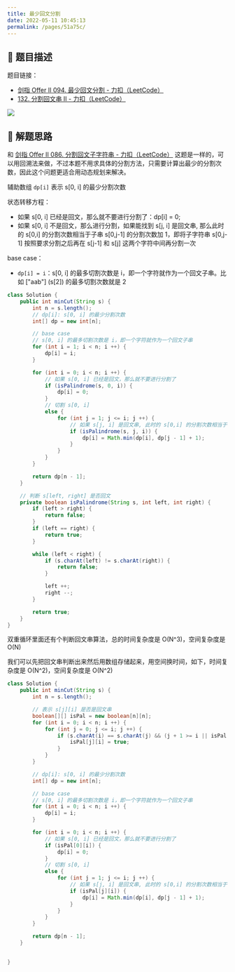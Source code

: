 ```yaml
---
title: 最少回文分割
date: 2022-05-11 10:45:13
permalink: /pages/51a75c/
---
```

## 📃 题目描述

题目链接：

- [剑指 Offer II 094. 最少回文分割 - 力扣（LeetCode）](https://leetcode.cn/problems/omKAoA/)
- [132. 分割回文串 II - 力扣（LeetCode）](https://leetcode.cn/problems/palindrome-partitioning-ii/)

![](https://cs-wiki.oss-cn-shanghai.aliyuncs.com/img/20220511105859.png)

## 🔔 解题思路

和 [剑指 Offer II 086. 分割回文子字符串 - 力扣（LeetCode）](https://leetcode.cn/problems/M99OJA/) 这题是一样的，可以用回溯法来做，不过本题不用求具体的分割方法，只需要计算出最少的分割次数，因此这个问题更适合用动态规划来解决。

辅助数组 `dp[i]` 表示 s[0, i] 的最少分割次数

状态转移方程：

- 如果 s[0, i] 已经是回文，那么就不要进行分割了：dp[i] = 0;
- 如果 s[0, i] 不是回文，那么进行分割，如果能找到 s[j, i] 是回文串, 那么此时的 s[0,i] 的分割次数相当于子串 s[0,j-1] 的分割次数加 1，即将子字符串 s[0,j-1] 按照要求分割之后再在 s[j-1] 和 s[j] 这两个字符中间再分割一次

base case：

- `dp[i] = i`：s[0, i] 的最多切割次数是 i，即一个字符就作为一个回文子串。比如 ["aab"] (s[2]) 的最多切割次数就是 2


```java
class Solution {
    public int minCut(String s) {
        int n = s.length();
        // dp[i]: s[0, i] 的最少分割次数
        int[] dp = new int[n];

        // base case
        // s[0, i] 的最多切割次数是 i，即一个字符就作为一个回文子串
        for (int i = 1; i < n; i ++) {
            dp[i] = i;
        }

        for (int i = 0; i < n; i ++) {
            // 如果 s[0, i] 已经是回文，那么就不要进行分割了
            if (isPalindrome(s, 0, i)) {
                dp[i] = 0;
            }
            // 切割 s[0, i]
            else {
                for (int j = 1; j <= i; j ++) {
                    // 如果 s[j, i] 是回文串, 此时的 s[0,i] 的分割次数相当于子串 s[0,j-1] 的分割次数加 1
                    if (isPalindrome(s, j, i)) {
                        dp[i] = Math.min(dp[i], dp[j - 1] + 1);
                    }
                }
            }
        }

        return dp[n - 1];
    }

    // 判断 s[left, right] 是否回文
    private boolean isPalindrome(String s, int left, int right) {
        if (left > right) {
            return false;
        }
        if (left == right) {
            return true;
        }

        while (left < right) {
            if (s.charAt(left) != s.charAt(right)) {
                return false;
            }

            left ++;
            right --;
        }

        return true;
    }
}
```

双重循环里面还有个判断回文串算法，总的时间复杂度是 O(N^3)，空间复杂度是 O(N)

我们可以先把回文串判断出来然后用数组存储起来，用空间换时间，如下，时间复杂度是 O(N^2)，空间复杂度是 O(N^2)

```java
class Solution {
    public int minCut(String s) {
        int n = s.length();

        // 表示 s[j][i] 是否是回文串
        boolean[][] isPal = new boolean[n][n];
        for (int i = 0; i < n; i ++) {
            for (int j = 0; j <= i; j ++) {
                if (s.charAt(i) == s.charAt(j) && (j + 1 >= i || isPal[j + 1][i - 1])) {
                    isPal[j][i] = true;
                }
            }
        }

        // dp[i]: s[0, i] 的最少分割次数
        int[] dp = new int[n];

        // base case
        // s[0, i] 的最多切割次数是 i，即一个字符就作为一个回文子串
        for (int i = 0; i < n; i ++) {
            dp[i] = i;
        }

        for (int i = 0; i < n; i ++) {
            // 如果 s[0, i] 已经是回文，那么就不要进行分割了
            if (isPal[0][i]) {
                dp[i] = 0;
            }
            // 切割 s[0, i]
            else {
                for (int j = 1; j <= i; j ++) {
                    // 如果 s[j, i] 是回文串, 此时的 s[0,i] 的分割次数相当于子串 s[0,j-1] 的分割次数加 1
                    if (isPal[j][i]) {
                        dp[i] = Math.min(dp[i], dp[j - 1] + 1);
                    }
                }
            }
        }

        return dp[n - 1];
    }

    
}
```



